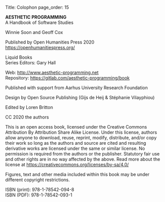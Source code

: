 Title: Colophon
page_order: 15


**AESTHETIC PROGRAMMING**<br>
A Handbook of Software Studies

Winnie Soon and Geoff Cox

Published by Open Humanities Press 2020<br>
https://openhumanitiespress.org/

Liquid Books<br>
Series Editors: Gary Hall

Web: http://www.aesthetic-programming.net<br>
Repository: https://gitlab.com/aesthetic-programming/book

Published with support from Aarhus University Research Foundation

Design by Open Source Publishing (Gijs de Heij & Stéphanie Vilayphiou)

Edited by Loren Britton

CC 2020 the authors

This is an open access book, licensed under the Creative Commons Attribution By Attribution Share Alike License. Under this license, authors allow anyone to download, reuse, reprint, modify, distribute, and/or copy their work so long as the authors and source are cited and resulting derivative works are licensed under the same or similar license. No permission is required from the authors or the publisher. Statutory fair use and other rights are in no way affected by the above. Read more about the license at https://creativecommons.org/licenses/by-sa/4.0/

Figures, text and other media included within this book may be under different copyright restrictions.

ISBN (print): 978-1-78542-094-8<br>
ISBN (PDF): 978-1-78542-093-1

